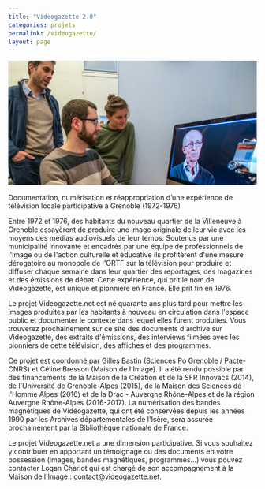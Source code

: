 ```yaml
---
title: "Videogazette 2.0"
categories: projets
permalink: /videogazette/
layout: page
---
```


<img src="img/Videogazette_Teaser.png">

Documentation, numérisation et réappropriation d’une expérience de télévision locale participative à Grenoble (1972-1976)

Entre 1972 et 1976, des habitants du nouveau quartier de la Villeneuve à Grenoble essayèrent de produire une image originale de leur vie avec les moyens des médias audiovisuels de leur temps. Soutenus par une municipalité innovante et encadrés par une équipe de professionnels de l'image ou de l'action culturelle et éducative ils profitèrent d'une mesure dérogatoire au monopole de l'ORTF sur la télévision pour produire et diffuser chaque semaine dans leur quartier des reportages, des magazines et des émissions de débat. Cette expérience, qui prit le nom de Vidéogazette, est unique et pionnière en France. Elle prit fin en 1976.

Le projet Videogazette.net est né quarante ans plus tard pour mettre les images produites par les habitants à nouveau en circulation dans l'espace public et documenter le contexte dans lequel elles furent produites. Vous trouverez prochainement sur ce site des documents d'archive sur Videogazette, des extraits d'émissions, des interviews filmées avec les pionniers de cette télévision, des affiches et des programmes.

Ce projet est coordonné par Gilles Bastin (Sciences Po Grenoble / Pacte-CNRS) et Céline Bresson (Maison de l'Image). Il a été rendu possible par des financements de la Maison de la Création et de la SFR Innovacs (2014), de l'Université de Grenoble-Alpes (2015), de la Maison des Sciences de l'Homme Alpes (2016) et de la Drac - Auvergne Rhône-Alpes et de la région Auvergne Rhône-Alpes (2016-2017). La numérisation des bandes magnétiques de Vidéogazette, qui ont été conservées depuis les années 1990 par les Archives départementales de l'Isère, sera assurée prochainement par la Bibliothèque nationale de France.

Le projet Videogazette.net a une dimension participative. Si vous souhaitez y contribuer en apportant un témoignage ou des documents en votre possession (images, bandes magnétiques, programmes…) vous pouvez contacter Logan Charlot qui est chargé de son accompagnement à la Maison de l'Image : contact@videogazette.net.
